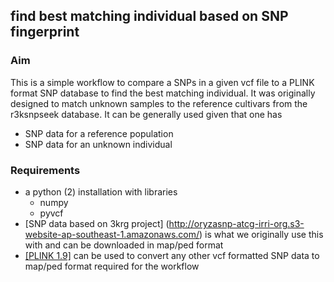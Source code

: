## find best matching individual based on SNP fingerprint

### Aim 

This is a simple workflow to compare a SNPs in a given vcf file to a PLINK format SNP database to find the best matching individual. 
It was originally designed to match unknown samples to the reference cultivars from the r3ksnpseek database. 
It can be generally used given that one has 
  * SNP data for a reference population 
  * SNP data for an unknown individual

### Requirements

  * a python (2) installation with libraries
    * numpy
    * pyvcf 
  * [SNP data based on 3krg project] (http://oryzasnp-atcg-irri-org.s3-website-ap-southeast-1.amazonaws.com/) is what we originally use this with and can be downloaded in map/ped format
  * [[PLINK 1.9]](https://www.cog-genomics.org/plink2/) can be used to convert any other vcf formatted SNP data to map/ped format required for the workflow
